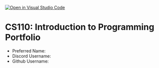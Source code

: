 [![Open in Visual Studio Code](https://classroom.github.com/assets/open-in-vscode-718a45dd9cf7e7f842a935f5ebbe5719a5e09af4491e668f4dbf3b35d5cca122.svg)](https://classroom.github.com/online_ide?assignment_repo_id=11690662&assignment_repo_type=AssignmentRepo)
# CS110: Introduction to Programming Portfolio

- Preferred Name:
- Discord Username:
- Github Username:

